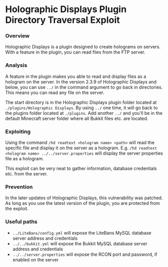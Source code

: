 # Holographic Displays Plugin Directory Traversal Exploit

### Overview
Holographic Displays is a plugin designed to create holograms on servers. With a feature in the plugin, you can read files from the FTP server.

### Analysis
A feature in the plugin makes you able to read and display files as a hologram on the server. In the version 2.3.9 of Holographic Displays and below, you can use `../` in the command argument to go back in directories. This means you can read any file on the server.

The start directory is in the Holographic Displays plugin folder located at `./plugins/Holographic Displays`. By using `../` one time, it will go back to the plugins folder located at `./plugins`. Add another `../` and you'll be in the default Minecraft server folder where all Bukkit files etc. are located.

### Exploiting
Using the command `/hd readtext <hologram name> <path>` will read the specific file and display it on the server as a hologram. E.g. `/hd readtext <hologram name> ../../server.properties` will display the server properties file as a hologram.

This exploit can be very neat to gather information, database credentials etc. from the server.

### Prevention
In the later updates of Holographic Displays, this vulnerability was patched. As long as you use the latest version of the plugin, you are protected from the exploit.

### Useful paths
- `../LiteBans/config.yml` will expose the LiteBans MySQL database server address and credentials
- `../../bukkit.yml` will expose the Bukkit MySQL database server address and credentials
- `../../server.properties` will expose the RCON port and password, if enabled on the server